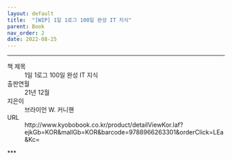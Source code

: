 ```yaml
---
layout: default
title:  "[WIP] 1일 1로그 100일 완성 IT 지식"
parent: Book
nav_order: 2
date: 2022-08-25
---
```


***
<dl>
  <dt>책 제목</dt>
  <dd>1일 1로그 100일 완성 IT 지식</dd>
<dt>출판연월</dt>
  <dd>21년 12월</dd>
  <dt>지은이</dt>
  <dd>브라이언 W. 커니핸</dd>
  <dt>URL</dt>
  <dd>http://www.kyobobook.co.kr/product/detailViewKor.laf?ejkGb=KOR&mallGb=KOR&barcode=9788966263301&orderClick=LEa&Kc=</dd>
</dl>
***





